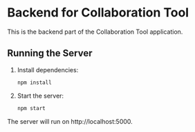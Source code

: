 # Backend for Collaboration Tool

This is the backend part of the Collaboration Tool application.

## Running the Server

1. Install dependencies:
   ```sh
   npm install
2. Start the server:
   ```sh
   npm start
The server will run on http://localhost:5000.
